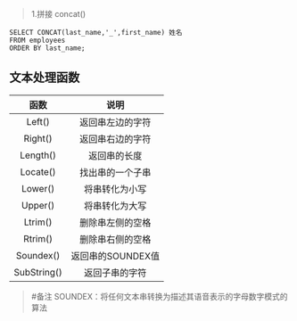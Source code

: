 > 1.拼接 concat()

```
SELECT CONCAT(last_name,'_',first_name) 姓名
FROM employees
ORDER BY last_name;
```



## 文本处理函数

|函数|说明|
|:---:|:---:|
|Left()|返回串左边的字符|
|Right()|返回串右边的字符|
|Length()|返回串的长度|
|Locate()|找出串的一个子串|
|Lower()|将串转化为小写|
|Upper()|将串转化为大写|
|Ltrim()|删除串左侧的空格|
|Rtrim()|删除串右侧的空格|
|Soundex()|返回串的SOUNDEX值|
|SubString()|返回子串的字符|

> #备注
> SOUNDEX：将任何文本串转换为描述其语音表示的字母数字模式的算法
> 
